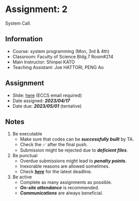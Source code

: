 # Assignment: 2

System Call.

## Information

- Course: system programming (Mon, 3rd & 4th)
- Classroom: Faculty of Science Bldg.7 Room#214
- Main Instructor: Shinpei KATO
- Teaching Assistant: Joe HATTORI, PENG Ao

## Assignment

- Slide: [here](https://docs.google.com/presentation/d/1g_QI69JTLecQYo9tOg9AplZKEZnDdB8rVRbRizno0pc/edit?usp=sharing) (ECCS email required) 
- Date assigned: ***2023/04/17***
- Date due: ***2023/05/01*** (tentative)

## Notes

1. Be executable
    - Make sure that codes can be ***successfully built*** by TA.
    - Check the ✅ after the final push.
    - Submission might be rejected due to ***deficient files***.
1. Be punctual
    - Overdue submissions might lead to ***penalty points***.
    - Inexorable reasons are allowed sometimes.
    - Check [***here***](https://github.com/ut-syspro-admin/assignment-2) for the latest deadline.
1. Be active
    - Complete as many assignments as possible.
    - ***On-site attendance*** is recommended.
    - ***Communications*** are always beneficial.
